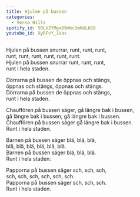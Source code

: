```yaml
---
title: Hjulen på bussen
categories:
  - Verna Hills
spotify_id: 50LVZYMgxD9mhcSmNGLbG8
youtube_id: XyRFvY_1Vas
---
```

Hjulen på bussen snurrar, runt, runt, runt, \
runt, runt, runt, runt, runt, runt. \
Hjulen på bussen snurrar runt, runt, runt, \
runt i hela staden.  

Dörrarna på bussen de öppnas och stängs, \
öppnas och stängs, öppnas och stängs. \
Dörrarna på bussen de öppnas och stängs, \
runt i hela staden. 

Chauffören på bussen säger, gå längre bak i bussen, \
gå längre bak i bussen, gå längre bak i bussen. \
Chauffören på bussen säger gå längre bak i bussen. \
Runt i hela staden. 

Barnen på bussen säger blä, blä, blä, \
blä, blä, blä, blä, blä, blä. \
Barnen på bussen säger blä, blä, blä. \
Runt i hela staden. 

Papporna på bussen säger sch, sch, sch, \
sch, sch, sch, sch, sch, sch. \
Papporna på bussen säger sch, sch, sch. \
Runt i hela staden.
